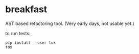 # breakfast

AST based refactoring tool. (Very early days, not usable yet.)

to run tests:

```
pip install --user tox
tox
```

